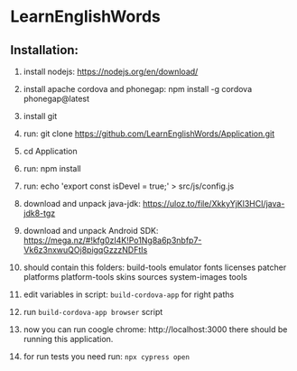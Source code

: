 
# LearnEnglishWords

## Installation:

1) install nodejs: https://nodejs.org/en/download/
2) install apache cordova and phonegap: npm install -g cordova phonegap@latest
3) install git

4) run: git clone https://github.com/LearnEnglishWords/Application.git
5) cd Application
6) run: npm install
7) run: echo 'export const isDevel = true;' > src/js/config.js

8) download and unpack java-jdk:  https://uloz.to/file/XkkyYjKl3HCI/java-jdk8-tgz
9) download and unpack Android SDK:  https://mega.nz/#!kfg0zI4K!Po1Ng8a6p3nbfp7-Vk6z3nxwuQOj8pigqGzzzNDFtIs
10) should contain this folders:
        build-tools  emulator  fonts  licenses  patcher  platforms  platform-tools  skins  sources  system-images  tools

11) edit variables in script: `build-cordova-app` for right paths
12) run `build-cordova-app browser` script 
13) now you can run coogle chrome: http://localhost:3000 there should be running this application.
14) for run tests you need run: `npx cypress open`



